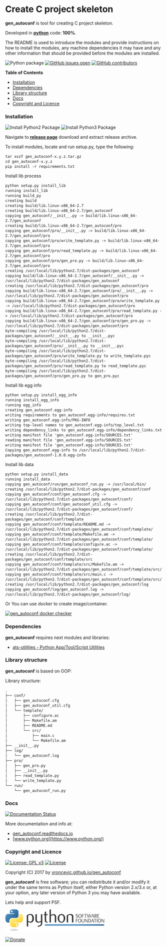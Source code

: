 # Create C project skeleton

**gen_autoconf** is tool for creating C project skeleton.

Developed in **[python](https://www.python.org/)** code: **100%**.

The README is used to introduce the modules and provide instructions on
how to install the modules, any machine dependencies it may have and any
other information that should be provided before the modules are installed.

![Python package](https://github.com/vroncevic/gen_autoconf/workflows/Python%20package%20gen_autoconf/badge.svg?branch=master) [![GitHub issues open](https://img.shields.io/github/issues/vroncevic/gen_autoconf.svg)](https://github.com/vroncevic/gen_autoconf/issues) [![GitHub contributors](https://img.shields.io/github/contributors/vroncevic/gen_autoconf.svg)](https://github.com/vroncevic/gen_autoconf/graphs/contributors)

<!-- START doctoc generated TOC please keep comment here to allow auto update -->
<!-- DON'T EDIT THIS SECTION, INSTEAD RE-RUN doctoc TO UPDATE -->
**Table of Contents**

- [Installation](#installation)
- [Dependencies](#dependencies)
- [Library structure](#library-structure)
- [Docs](#docs)
- [Copyright and Licence](#copyright-and-licence)

<!-- END doctoc generated TOC please keep comment here to allow auto update -->

### Installation

![Install Python2 Package](https://github.com/vroncevic/gen_autoconf/workflows/Install%20Python2%20Package%20gen_autoconf/badge.svg?branch=master) ![Install Python3 Package](https://github.com/vroncevic/gen_autoconf/workflows/Install%20Python3%20Package%20gen_autoconf/badge.svg?branch=master)

Navigate to **[release page](https://github.com/vroncevic/gen_autoconf/releases)** download and extract release archive.

To install modules, locate and run setup.py, type the following:
```
tar xvzf gen_autoconf-x.y.z.tar.gz
cd gen_autoconf-x.y.z
pip install -r requirements.txt
```

Install lib process
```
python setup.py install_lib
running install_lib
running build_py
creating build
creating build/lib.linux-x86_64-2.7
creating build/lib.linux-x86_64-2.7/gen_autoconf
copying gen_autoconf/__init__.py -> build/lib.linux-x86_64-2.7/gen_autoconf
creating build/lib.linux-x86_64-2.7/gen_autoconf/pro
copying gen_autoconf/pro/__init__.py -> build/lib.linux-x86_64-2.7/gen_autoconf/pro
copying gen_autoconf/pro/write_template.py -> build/lib.linux-x86_64-2.7/gen_autoconf/pro
copying gen_autoconf/pro/read_template.py -> build/lib.linux-x86_64-2.7/gen_autoconf/pro
copying gen_autoconf/pro/gen_pro.py -> build/lib.linux-x86_64-2.7/gen_autoconf/pro
creating /usr/local/lib/python2.7/dist-packages/gen_autoconf
copying build/lib.linux-x86_64-2.7/gen_autoconf/__init__.py -> /usr/local/lib/python2.7/dist-packages/gen_autoconf
creating /usr/local/lib/python2.7/dist-packages/gen_autoconf/pro
copying build/lib.linux-x86_64-2.7/gen_autoconf/pro/__init__.py -> /usr/local/lib/python2.7/dist-packages/gen_autoconf/pro
copying build/lib.linux-x86_64-2.7/gen_autoconf/pro/write_template.py -> /usr/local/lib/python2.7/dist-packages/gen_autoconf/pro
copying build/lib.linux-x86_64-2.7/gen_autoconf/pro/read_template.py -> /usr/local/lib/python2.7/dist-packages/gen_autoconf/pro
copying build/lib.linux-x86_64-2.7/gen_autoconf/pro/gen_pro.py -> /usr/local/lib/python2.7/dist-packages/gen_autoconf/pro
byte-compiling /usr/local/lib/python2.7/dist-packages/gen_autoconf/__init__.py to __init__.pyc
byte-compiling /usr/local/lib/python2.7/dist-packages/gen_autoconf/pro/__init__.py to __init__.pyc
byte-compiling /usr/local/lib/python2.7/dist-packages/gen_autoconf/pro/write_template.py to write_template.pyc
byte-compiling /usr/local/lib/python2.7/dist-packages/gen_autoconf/pro/read_template.py to read_template.pyc
byte-compiling /usr/local/lib/python2.7/dist-packages/gen_autoconf/pro/gen_pro.py to gen_pro.pyc
```

Install lib egg info
```
python setup.py install_egg_info
running install_egg_info
running egg_info
creating gen_autoconf.egg-info
writing requirements to gen_autoconf.egg-info/requires.txt
writing gen_autoconf.egg-info/PKG-INFO
writing top-level names to gen_autoconf.egg-info/top_level.txt
writing dependency_links to gen_autoconf.egg-info/dependency_links.txt
writing manifest file 'gen_autoconf.egg-info/SOURCES.txt'
reading manifest file 'gen_autoconf.egg-info/SOURCES.txt'
writing manifest file 'gen_autoconf.egg-info/SOURCES.txt'
Copying gen_autoconf.egg-info to /usr/local/lib/python2.7/dist-packages/gen_autoconf-1.0.0.egg-info
```

Install lib data
```
python setup.py install_data
running install_data
copying gen_autoconf/run/gen_autoconf_run.py -> /usr/local/bin/
creating /usr/local/lib/python2.7/dist-packages/gen_autoconf/conf
copying gen_autoconf/conf/gen_autoconf.cfg -> /usr/local/lib/python2.7/dist-packages/gen_autoconf/conf/
copying gen_autoconf/conf/gen_autoconf_util.cfg -> /usr/local/lib/python2.7/dist-packages/gen_autoconf/conf/
creating /usr/local/lib/python2.7/dist-packages/gen_autoconf/conf/template
copying gen_autoconf/conf/template/README.md -> /usr/local/lib/python2.7/dist-packages/gen_autoconf/conf/template/
copying gen_autoconf/conf/template/Makefile.am -> /usr/local/lib/python2.7/dist-packages/gen_autoconf/conf/template/
copying gen_autoconf/conf/template/configure.ac -> /usr/local/lib/python2.7/dist-packages/gen_autoconf/conf/template/
creating /usr/local/lib/python2.7/dist-packages/gen_autoconf/conf/template/src
copying gen_autoconf/conf/template/src/Makefile.am -> /usr/local/lib/python2.7/dist-packages/gen_autoconf/conf/template/src/
copying gen_autoconf/conf/template/src/main.c -> /usr/local/lib/python2.7/dist-packages/gen_autoconf/conf/template/src/
creating /usr/local/lib/python2.7/dist-packages/gen_autoconf/log
copying gen_autoconf/log/gen_autoconf.log -> /usr/local/lib/python2.7/dist-packages/gen_autoconf/log/

```

Or You can use docker to create image/container.

[![gen_autoconf docker checker](https://github.com/vroncevic/gen_autoconf/workflows/gen_autoconf%20docker%20checker/badge.svg)](https://github.com/vroncevic/gen_autoconf/actions?query=workflow%3A%22gen_autoconf+docker+checker%22)

### Dependencies

**gen_autoconf** requires next modules and libraries:

* [ats-utilities - Python App/Tool/Script Utilities](https://vroncevic.github.io/ats_utilities)

### Library structure

**gen_autoconf** is based on OOP:

Library structure:
```
.
├── conf/
│   ├── gen_autoconf.cfg
│   ├── gen_autoconf_util.cfg
│   └── template/
│       ├── configure.ac
│       ├── Makefile.am
│       ├── README.md
│       └── src/
│           ├── main.c
│           └── Makefile.am
├── __init__.py
├── log/
│   └── gen_autoconf.log
├── pro/
│   ├── gen_pro.py
│   ├── __init__.py
│   ├── read_template.py
│   └── write_template.py
└── run/
    └── gen_autoconf_run.py
```

### Docs

[![Documentation Status](https://readthedocs.org/projects/gen_autoconf/badge/?version=latest)](https://gen_autoconf.readthedocs.io/projects/gen_autoconf/en/latest/?badge=latest)

More documentation and info at:
* [gen_autoconf.readthedocs.io](https://gen_autoconf.readthedocs.io/en/latest/)
* [www.python.org](https://www.python.org/)

### Copyright and Licence

[![License: GPL v3](https://img.shields.io/badge/License-GPLv3-blue.svg)](https://www.gnu.org/licenses/gpl-3.0) [![License](https://img.shields.io/badge/License-Apache%202.0-blue.svg)](https://opensource.org/licenses/Apache-2.0)

Copyright (C) 2017 by [vroncevic.github.io/gen_autoconf](https://vroncevic.github.io/gen_autoconf/)

**gen_autoconf** is free software; you can redistribute it and/or modify
it under the same terms as Python itself, either Python version 2.x/3.x or,
at your option, any later version of Python 3 you may have available.

Lets help and support PSF.

[![Python Software Foundation](https://raw.githubusercontent.com/vroncevic/gen_autoconf/dev/docs/psf-logo-alpha.png)](https://www.python.org/psf/)

[![Donate](https://www.paypalobjects.com/en_US/i/btn/btn_donateCC_LG.gif)](https://psfmember.org/index.php?q=civicrm/contribute/transact&reset=1&id=2)
